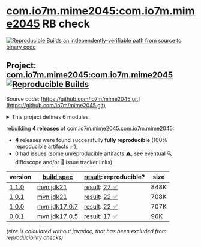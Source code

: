[com.io7m.mime2045:com.io7m.mime2045](https://central.sonatype.com/artifact/com.io7m.mime2045/com.io7m.mime2045/versions) RB check
=======

[![Reproducible Builds](https://reproducible-builds.org/images/logos/rb.svg) an independently-verifiable path from source to binary code](https://reproducible-builds.org/)

## Project: [com.io7m.mime2045:com.io7m.mime2045](https://central.sonatype.com/artifact/com.io7m.mime2045/com.io7m.mime2045/versions) [![Reproducible Builds](https://img.shields.io/endpoint?url=https://raw.githubusercontent.com/jvm-repo-rebuild/reproducible-central/master/content/com/io7m/mime2045/badge.json)](https://github.com/jvm-repo-rebuild/reproducible-central/blob/master/content/com/io7m/mime2045/README.md)

Source code: [https://github.com/io7m/mime2045.git](https://github.com/io7m/mime2045.git)

<details><summary>This project defines 6 modules:</summary>

* [com.io7m.mime2045:com.io7m.mime2045](https://central.sonatype.com/artifact/com.io7m.mime2045/com.io7m.mime2045/overview)
* [com.io7m.mime2045:com.io7m.mime2045.core](https://central.sonatype.com/artifact/com.io7m.mime2045/com.io7m.mime2045.core/overview)
* [com.io7m.mime2045:com.io7m.mime2045.fileext](https://central.sonatype.com/artifact/com.io7m.mime2045/com.io7m.mime2045.fileext/overview)
* [com.io7m.mime2045:com.io7m.mime2045.parser](https://central.sonatype.com/artifact/com.io7m.mime2045/com.io7m.mime2045.parser/overview)
* [com.io7m.mime2045:com.io7m.mime2045.parser.api](https://central.sonatype.com/artifact/com.io7m.mime2045/com.io7m.mime2045.parser.api/overview)
* [com.io7m.mime2045:com.io7m.mime2045.tests](https://central.sonatype.com/artifact/com.io7m.mime2045/com.io7m.mime2045.tests/overview)
</details>

rebuilding **4 releases** of com.io7m.mime2045:com.io7m.mime2045:
- **4** releases were found successfully **fully reproducible** (100% reproducible artifacts :white_check_mark:),
- 0 had issues (some unreproducible artifacts :warning:, see eventual :mag: diffoscope and/or :memo: issue tracker links):

| version | [build spec](/BUILDSPEC.md) | [result](https://reproducible-builds.org/docs/jvm/): reproducible? | size |
| -- | --------- | ------ | -- |
| [1.1.0](https://central.sonatype.com/artifact/com.io7m.mime2045/com.io7m.mime2045/1.1.0/pom) | [mvn jdk21](com.io7m.mime2045-1.1.0.buildspec) | [result](com.io7m.mime2045-1.1.0.buildinfo): [27 :white_check_mark: ](com.io7m.mime2045-1.1.0.buildcompare) | 848K |
| [1.0.1](https://central.sonatype.com/artifact/com.io7m.mime2045/com.io7m.mime2045/1.0.1/pom) | [mvn jdk21](com.io7m.mime2045-1.0.1.buildspec) | [result](com.io7m.mime2045-1.0.1.buildinfo): [22 :white_check_mark: ](com.io7m.mime2045-1.0.1.buildcompare) | 708K |
| [1.0.0](https://central.sonatype.com/artifact/com.io7m.mime2045/com.io7m.mime2045/1.0.0/pom) | [mvn jdk17.0.7](com.io7m.mime2045-1.0.0.buildspec) | [result](com.io7m.mime2045-1.0.0.buildinfo): [22 :white_check_mark: ](com.io7m.mime2045-1.0.0.buildcompare) | 707K |
| [0.0.1](https://central.sonatype.com/artifact/com.io7m.mime2045/com.io7m.mime2045/0.0.1/pom) | [mvn jdk17.0.5](com.io7m.mime2045-0.0.1.buildspec) | [result](com.io7m.mime2045-0.0.1.buildinfo): [17 :white_check_mark: ](com.io7m.mime2045-0.0.1.buildcompare) | 96K |

<i>(size is calculated without javadoc, that has been excluded from reproducibility checks)</i>
